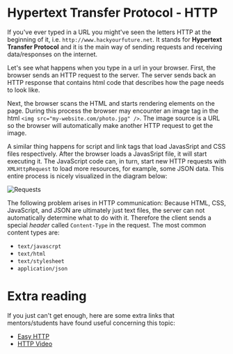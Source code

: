 # Hypertext Transfer Protocol - HTTP

If you've ever typed in a URL you might've seen the letters HTTP at the beginning of it, i.e. `http://www.hackyourfuture.net`. It stands for **Hypertext Transfer Protocol** and it is the main way of sending requests and receiving data/responses on the internet.

Let's see what happens when you type in a url in your browser. First, the browser sends an HTTP request to the server. The server sends back an HTTP response that contains html code that describes how the page needs to look like.

Next, the browser scans the HTML and starts rendering elements on the page. During this process the browser may encounter an image tag in the html `<img src="my-website.com/photo.jpg" />`. The image source is a URL so the browser will automatically make another HTTP request to get the image.

A similar thing happens for script and link tags that load JavasSript and CSS files respectively. After the browser loads a JavasSript file, it will start executing it. The JavaScript code can, in turn, start new HTTP requests with `XMLHttpRequest` to load more resources, for example, some JSON data. This entire process is nicely visualized in the diagram below:

![Requests](https://fullstackopen.com/static/af6f88822db737cac2ea80d9343756fc/5a190/2e.png)

The following problem arises in HTTP communication: Because HTML, CSS, JavaScript, and JSON are ultimately just text files, the server can not automatically determine what to do with it. Therefore the client sends a special _header_ called `Content-Type` in the request. The most common content types are:

- `text/javascrpt`
- `text/html`
- `text/stylesheet`
- `application/json`

# Extra reading

If you just can't get enough, here are some extra links that mentors/students have found useful concerning this topic:

- [Easy HTTP](https://www.jmarshall.com/easy/http/)
- [HTTP Video](https://www.youtube.com/watch?v=eesqK59rhGA)

